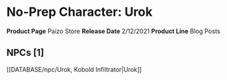 ﻿---
id: '73'
name: No-Prep Character. Urok
rarity: Common
type: Source

---
# No-Prep Character: Urok

**Product Page** Paizo Store
**Release Date** 2/12/2021
**Product Line** Blog Posts

## NPCs [1]

[[DATABASE/npc/Urok, Kobold Infiltrator|Urok]]